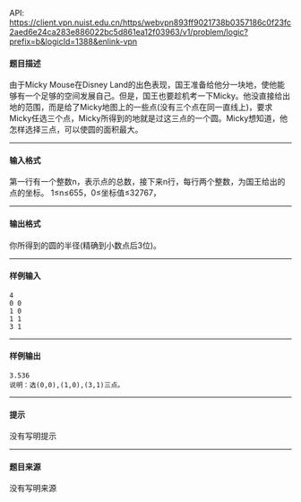 API: https://client.vpn.nuist.edu.cn/https/webvpn893ff9021738b0357186c0f23fc2aed6e24ca283e886022bc5d861ea12f03963/v1/problem/logic?prefix=b&logicId=1388&enlink-vpn

#### 题目描述

由于Micky Mouse在Disney Land的出色表现，国王准备给他分一块地，使他能够有一个足够的空间发展自己。但是，国王也要趁机考一下Micky。他没直接给出地的范围，而是给了Micky地图上的一些点(没有三个点在同一直线上)，要求Micky任选三个点，Micky所得到的地就是过这三点的一个圆。Micky想知道，他怎样选择三点，可以使圆的面积最大。

---

#### 输入格式

第一行有一个整数n，表示点的总数，接下来n行，每行两个整数，为国王给出的点的坐标。 1≤n≤655，0≤坐标值≤32767，

---

#### 输出格式

你所得到的圆的半径(精确到小数点后3位)。

---

#### 样例输入
```
4
0 0
1 0
1 1
3 1	
```

---

#### 样例输出
```
3.536
说明：选(0,0),(1,0),(3,1)三点。

```

---

#### 提示

没有写明提示

---

#### 题目来源

没有写明来源